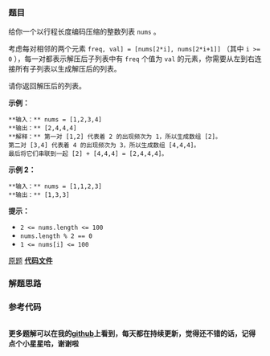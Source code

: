 ### 题目
给你一个以行程长度编码压缩的整数列表 `nums` 。

考虑每对相邻的两个元素 `freq, val] = [nums[2*i], nums[2*i+1]]` （其中 `i >= 0`
），每一对都表示解压后子列表中有 `freq` 个值为 `val` 的元素，你需要从左到右连接所有子列表以生成解压后的列表。

请你返回解压后的列表。



**示例：**

    
    
    **输入：** nums = [1,2,3,4]
    **输出：** [2,4,4,4]
    **解释：** 第一对 [1,2] 代表着 2 的出现频次为 1，所以生成数组 [2]。
    第二对 [3,4] 代表着 4 的出现频次为 3，所以生成数组 [4,4,4]。
    最后将它们串联到一起 [2] + [4,4,4] = [2,4,4,4]。

**示例 2：**

    
    
    **输入：** nums = [1,1,2,3]
    **输出：** [1,3,3]
    



**提示：**

  * `2 <= nums.length <= 100`
  * `nums.length % 2 == 0`
  * `1 <= nums[i] <= 100`

[原题](https://leetcode-cn.com/problems/decompress-run-length-encoded-list/)    **[代码文件]()**


### 解题思路




### 参考代码

```go


```




**更多题解可以在我的[github](https://github.com/LZH139/leetcode_Go)上看到，每天都在持续更新，觉得还不错的话，记得点个小星星哈，谢谢啦**
